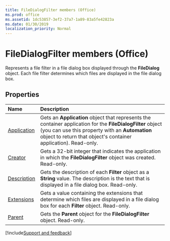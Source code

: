 ```yaml
---
title: FileDialogFilter members (Office)
ms.prod: office
ms.assetid: 1dc53857-3ef2-37a7-1a89-83a5fe42823a
ms.date: 01/30/2019
localization_priority: Normal
---
```



# FileDialogFilter members (Office)

Represents a file filter in a file dialog box displayed through the **FileDialog** object. Each file filter determines which files are displayed in the file dialog box.


## Properties

|Name|Description|
|:-----|:-----|
|[Application](../../Office.FileDialogFilter.Application.md)|Gets an **Application** object that represents the container application for the **FileDialogFilter** object (you can use this property with an **Automation** object to return that object's container application). Read-only.|
|[Creator](../../Office.FileDialogFilter.Creator.md)|Gets a 32-bit integer that indicates the application in which the **FileDialogFilter** object was created. Read-only.|
|[Description](../../Office.FileDialogFilter.Description.md)|Gets the description of each **Filter** object as a **String** value. The description is the text that is displayed in a file dialog box. Read-only.|
|[Extensions](../../Office.FileDialogFilter.Extensions.md)|Gets a value containing the extensions that determine which files are displayed in a file dialog box for each **Filter** object. Read-only.|
|[Parent](../../Office.FileDialogFilter.Parent.md)|Gets the **Parent** object for the **FileDialogFilter** object. Read-only.|

[!include[Support and feedback](~/includes/feedback-boilerplate.md)]